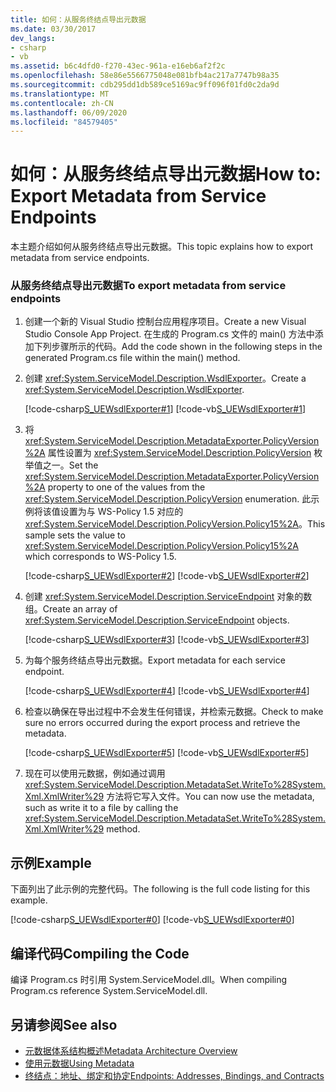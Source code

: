 ```yaml
---
title: 如何：从服务终结点导出元数据
ms.date: 03/30/2017
dev_langs:
- csharp
- vb
ms.assetid: b6c4dfd0-f270-43ec-961a-e16eb6af2f2c
ms.openlocfilehash: 58e86e5566775048e081bfb4ac217a7747b98a35
ms.sourcegitcommit: cdb295dd1db589ce5169ac9ff096f01fd0c2da9d
ms.translationtype: MT
ms.contentlocale: zh-CN
ms.lasthandoff: 06/09/2020
ms.locfileid: "84579405"
---
```

# <a name="how-to-export-metadata-from-service-endpoints"></a><span data-ttu-id="869c6-102">如何：从服务终结点导出元数据</span><span class="sxs-lookup"><span data-stu-id="869c6-102">How to: Export Metadata from Service Endpoints</span></span>
<span data-ttu-id="869c6-103">本主题介绍如何从服务终结点导出元数据。</span><span class="sxs-lookup"><span data-stu-id="869c6-103">This topic explains how to export metadata from service endpoints.</span></span>  
  
### <a name="to-export-metadata-from-service-endpoints"></a><span data-ttu-id="869c6-104">从服务终结点导出元数据</span><span class="sxs-lookup"><span data-stu-id="869c6-104">To export metadata from service endpoints</span></span>  
  
1. <span data-ttu-id="869c6-105">创建一个新的 Visual Studio 控制台应用程序项目。</span><span class="sxs-lookup"><span data-stu-id="869c6-105">Create a new Visual Studio Console App Project.</span></span> <span data-ttu-id="869c6-106">在生成的 Program.cs 文件的 main() 方法中添加下列步骤所示的代码。</span><span class="sxs-lookup"><span data-stu-id="869c6-106">Add the code shown in the following steps in the generated Program.cs file within the main() method.</span></span>  
  
2. <span data-ttu-id="869c6-107">创建 <xref:System.ServiceModel.Description.WsdlExporter>。</span><span class="sxs-lookup"><span data-stu-id="869c6-107">Create a <xref:System.ServiceModel.Description.WsdlExporter>.</span></span>  
  
     [!code-csharp[S_UEWsdlExporter#1](../../../../samples/snippets/csharp/VS_Snippets_CFX/s_uewsdlexporter/cs/program.cs#1)]
     [!code-vb[S_UEWsdlExporter#1](../../../../samples/snippets/visualbasic/VS_Snippets_CFX/s_uewsdlexporter/vb/program.vb#1)]  
  
3. <span data-ttu-id="869c6-108">将 <xref:System.ServiceModel.Description.MetadataExporter.PolicyVersion%2A> 属性设置为 <xref:System.ServiceModel.Description.PolicyVersion> 枚举值之一。</span><span class="sxs-lookup"><span data-stu-id="869c6-108">Set the <xref:System.ServiceModel.Description.MetadataExporter.PolicyVersion%2A> property to one of the values from the <xref:System.ServiceModel.Description.PolicyVersion> enumeration.</span></span> <span data-ttu-id="869c6-109">此示例将该值设置为与 WS-Policy 1.5 对应的 <xref:System.ServiceModel.Description.PolicyVersion.Policy15%2A>。</span><span class="sxs-lookup"><span data-stu-id="869c6-109">This sample sets the value to <xref:System.ServiceModel.Description.PolicyVersion.Policy15%2A> which corresponds to WS-Policy 1.5.</span></span>  
  
     [!code-csharp[S_UEWsdlExporter#2](../../../../samples/snippets/csharp/VS_Snippets_CFX/s_uewsdlexporter/cs/program.cs#2)]
     [!code-vb[S_UEWsdlExporter#2](../../../../samples/snippets/visualbasic/VS_Snippets_CFX/s_uewsdlexporter/vb/program.vb#2)]  
  
4. <span data-ttu-id="869c6-110">创建 <xref:System.ServiceModel.Description.ServiceEndpoint> 对象的数组。</span><span class="sxs-lookup"><span data-stu-id="869c6-110">Create an array of <xref:System.ServiceModel.Description.ServiceEndpoint> objects.</span></span>  
  
     [!code-csharp[S_UEWsdlExporter#3](../../../../samples/snippets/csharp/VS_Snippets_CFX/s_uewsdlexporter/cs/program.cs#3)]
     [!code-vb[S_UEWsdlExporter#3](../../../../samples/snippets/visualbasic/VS_Snippets_CFX/s_uewsdlexporter/vb/program.vb#3)]  
  
5. <span data-ttu-id="869c6-111">为每个服务终结点导出元数据。</span><span class="sxs-lookup"><span data-stu-id="869c6-111">Export metadata for each service endpoint.</span></span>  
  
     [!code-csharp[S_UEWsdlExporter#4](../../../../samples/snippets/csharp/VS_Snippets_CFX/s_uewsdlexporter/cs/program.cs#4)]
     [!code-vb[S_UEWsdlExporter#4](../../../../samples/snippets/visualbasic/VS_Snippets_CFX/s_uewsdlexporter/vb/program.vb#4)]  
  
6. <span data-ttu-id="869c6-112">检查以确保在导出过程中不会发生任何错误，并检索元数据。</span><span class="sxs-lookup"><span data-stu-id="869c6-112">Check to make sure no errors occurred during the export process and retrieve the metadata.</span></span>  
  
     [!code-csharp[S_UEWsdlExporter#5](../../../../samples/snippets/csharp/VS_Snippets_CFX/s_uewsdlexporter/cs/program.cs#5)]
     [!code-vb[S_UEWsdlExporter#5](../../../../samples/snippets/visualbasic/VS_Snippets_CFX/s_uewsdlexporter/vb/program.vb#5)]  
  
7. <span data-ttu-id="869c6-113">现在可以使用元数据，例如通过调用 <xref:System.ServiceModel.Description.MetadataSet.WriteTo%28System.Xml.XmlWriter%29> 方法将它写入文件。</span><span class="sxs-lookup"><span data-stu-id="869c6-113">You can now use the metadata, such as write it to a file by calling the <xref:System.ServiceModel.Description.MetadataSet.WriteTo%28System.Xml.XmlWriter%29> method.</span></span>  
  
## <a name="example"></a><span data-ttu-id="869c6-114">示例</span><span class="sxs-lookup"><span data-stu-id="869c6-114">Example</span></span>  
 <span data-ttu-id="869c6-115">下面列出了此示例的完整代码。</span><span class="sxs-lookup"><span data-stu-id="869c6-115">The following is the full code listing for this example.</span></span>  
  
 [!code-csharp[S_UEWsdlExporter#0](../../../../samples/snippets/csharp/VS_Snippets_CFX/s_uewsdlexporter/cs/program.cs#0)]
 [!code-vb[S_UEWsdlExporter#0](../../../../samples/snippets/visualbasic/VS_Snippets_CFX/s_uewsdlexporter/vb/program.vb#0)]  
  
## <a name="compiling-the-code"></a><span data-ttu-id="869c6-116">编译代码</span><span class="sxs-lookup"><span data-stu-id="869c6-116">Compiling the Code</span></span>  
 <span data-ttu-id="869c6-117">编译 Program.cs 时引用 System.ServiceModel.dll。</span><span class="sxs-lookup"><span data-stu-id="869c6-117">When compiling Program.cs reference System.ServiceModel.dll.</span></span>  
  
## <a name="see-also"></a><span data-ttu-id="869c6-118">另请参阅</span><span class="sxs-lookup"><span data-stu-id="869c6-118">See also</span></span>

- [<span data-ttu-id="869c6-119">元数据体系结构概述</span><span class="sxs-lookup"><span data-stu-id="869c6-119">Metadata Architecture Overview</span></span>](metadata-architecture-overview.md)
- [<span data-ttu-id="869c6-120">使用元数据</span><span class="sxs-lookup"><span data-stu-id="869c6-120">Using Metadata</span></span>](using-metadata.md)
- [<span data-ttu-id="869c6-121">终结点：地址、绑定和协定</span><span class="sxs-lookup"><span data-stu-id="869c6-121">Endpoints: Addresses, Bindings, and Contracts</span></span>](endpoints-addresses-bindings-and-contracts.md)
